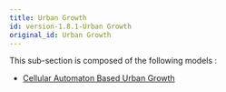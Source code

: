 ```yaml
---
title: Urban Growth
id: version-1.8.1-Urban Growth
original_id: Urban Growth
---
```



This sub-section is composed of the following models :

* [Cellular Automaton Based Urban Growth](references#UrbanGrowthrastermodel)

